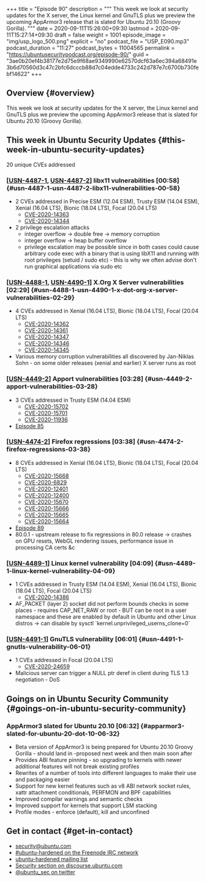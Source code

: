 +++
title = "Episode 90"
description = """
  This week we look at security updates for the X server, the Linux kernel
  and GnuTLS plus we preview the upcoming AppArmor3 release that is slated
  for Ubuntu 20.10 (Groovy Gorilla).
  """
date = 2020-09-11T15:26:00+09:30
lastmod = 2020-09-11T15:27:14+09:30
draft = false
weight = 1001
episode_image = "img/usp_logo_500.png"
explicit = "no"
podcast_file = "USP_E090.mp3"
podcast_duration = "11:27"
podcast_bytes = 11004565
permalink = "https://ubuntusecuritypodcast.org/episode-90/"
guid = "3ae0b20ef4b38177e2d75e9f68ae9349990e62570dcf63a6ec394a68491e3b6d70560d3c47c2bfc6dcccb88d7c04edde4733c242d787e7c6700b730febf14622"
+++

## Overview {#overview}

This week we look at security updates for the X server, the Linux kernel
and GnuTLS plus we preview the upcoming AppArmor3 release that is slated
for Ubuntu 20.10 (Groovy Gorilla).


## This week in Ubuntu Security Updates {#this-week-in-ubuntu-security-updates}

20 unique CVEs addressed


### [[USN-4487-1](https://usn.ubuntu.com/4487-1/), [USN-4487-2](https://usn.ubuntu.com/4487-2/)] libx11 vulnerabilities [00:58] {#usn-4487-1-usn-4487-2-libx11-vulnerabilities-00-58}

-   2 CVEs addressed in Precise ESM (12.04 ESM), Trusty ESM (14.04 ESM), Xenial (16.04 LTS), Bionic (18.04 LTS), Focal (20.04 LTS)
    -   [CVE-2020-14363](https://people.canonical.com/~ubuntu-security/cve/CVE-2020-14363) <!-- medium -->
    -   [CVE-2020-14344](https://people.canonical.com/~ubuntu-security/cve/CVE-2020-14344) <!-- medium -->
-   2 privilege escalation attacks
    -   integer overflow -> double free -> memory corruption
    -   integer overflow -> heap buffer overflow
    -   privilege escalation may be possible since in both cases could cause
        arbitrary code exec with a binary that is using libX11 and running with
        root privileges (setuid / sudo etc) - this is why we often advise don't
        run graphical applications via sudo etc


### [[USN-4488-1](https://usn.ubuntu.com/4488-1/), [USN-4490-1](https://usn.ubuntu.com/4490-1/)] X.Org X Server vulnerabilities [02:29] {#usn-4488-1-usn-4490-1-x-dot-org-x-server-vulnerabilities-02-29}

-   4 CVEs addressed in Xenial (16.04 LTS), Bionic (18.04 LTS), Focal (20.04 LTS)
    -   [CVE-2020-14362](https://people.canonical.com/~ubuntu-security/cve/CVE-2020-14362) <!-- medium -->
    -   [CVE-2020-14361](https://people.canonical.com/~ubuntu-security/cve/CVE-2020-14361) <!-- medium -->
    -   [CVE-2020-14347](https://people.canonical.com/~ubuntu-security/cve/CVE-2020-14347) <!-- low -->
    -   [CVE-2020-14346](https://people.canonical.com/~ubuntu-security/cve/CVE-2020-14346) <!-- medium -->
    -   [CVE-2020-14345](https://people.canonical.com/~ubuntu-security/cve/CVE-2020-14345) <!-- medium -->
-   Various memory corruption vulnerabilities all discovered by Jan-Niklas
    Sohn - on some older releases (xenial and earlier) X server runs as root


### [[USN-4449-2](https://usn.ubuntu.com/4449-2/)] Apport vulnerabilities [03:28] {#usn-4449-2-apport-vulnerabilities-03-28}

-   3 CVEs addressed in Trusty ESM (14.04 ESM)
    -   [CVE-2020-15702](https://people.canonical.com/~ubuntu-security/cve/CVE-2020-15702) <!-- medium -->
    -   [CVE-2020-15701](https://people.canonical.com/~ubuntu-security/cve/CVE-2020-15701) <!-- medium -->
    -   [CVE-2020-11936](https://people.canonical.com/~ubuntu-security/cve/CVE-2020-11936) <!-- medium -->
-   [Episode 85](https://ubuntusecuritypodcast.org/episode-85/)


### [[USN-4474-2](https://usn.ubuntu.com/4474-2/)] Firefox regressions [03:38] {#usn-4474-2-firefox-regressions-03-38}

-   8 CVEs addressed in Xenial (16.04 LTS), Bionic (18.04 LTS), Focal (20.04 LTS)
    -   [CVE-2020-15668](https://people.canonical.com/~ubuntu-security/cve/CVE-2020-15668) <!-- low -->
    -   [CVE-2020-6829](https://people.canonical.com/~ubuntu-security/cve/CVE-2020-6829) <!-- medium -->
    -   [CVE-2020-12401](https://people.canonical.com/~ubuntu-security/cve/CVE-2020-12401) <!-- medium -->
    -   [CVE-2020-12400](https://people.canonical.com/~ubuntu-security/cve/CVE-2020-12400) <!-- medium -->
    -   [CVE-2020-15670](https://people.canonical.com/~ubuntu-security/cve/CVE-2020-15670) <!-- medium -->
    -   [CVE-2020-15666](https://people.canonical.com/~ubuntu-security/cve/CVE-2020-15666) <!-- low -->
    -   [CVE-2020-15665](https://people.canonical.com/~ubuntu-security/cve/CVE-2020-15665) <!-- medium -->
    -   [CVE-2020-15664](https://people.canonical.com/~ubuntu-security/cve/CVE-2020-15664) <!-- medium -->
-   [Episode 89](https://ubuntusecuritypodcast.org/episode-89/)
-   80.0.1 - upstream release to fix regressions in 80.0 release -> crashes
    on GPU resets, WebGL rendering issues, performance issue in processing CA
    certs &c


### [[USN-4489-1](https://usn.ubuntu.com/4489-1/)] Linux kernel vulnerability [04:09] {#usn-4489-1-linux-kernel-vulnerability-04-09}

-   1 CVEs addressed in Trusty ESM (14.04 ESM), Xenial (16.04 LTS), Bionic (18.04 LTS), Focal (20.04 LTS)
    -   [CVE-2020-14386](https://people.canonical.com/~ubuntu-security/cve/CVE-2020-14386) <!-- high -->
-   AF\_PACKET (layer 2) socket did not perform bounds checks in some places -
    requires CAP\_NET\_RAW or root - BUT can be root in a user namespace and
    these are enabled by default in Ubuntu and other Linux distros -> can
    disable by sysctl \`kernel.unprivileged\_userns\_clone=0\`


### [[USN-4491-1](https://usn.ubuntu.com/4491-1/)] GnuTLS vulnerability [06:01] {#usn-4491-1-gnutls-vulnerability-06-01}

-   1 CVEs addressed in Focal (20.04 LTS)
    -   [CVE-2020-24659](https://people.canonical.com/~ubuntu-security/cve/CVE-2020-24659) <!-- medium -->
-   Malicious server can trigger a NULL ptr deref in client during TLS 1.3
    negotiation - DoS


## Goings on in Ubuntu Security Community {#goings-on-in-ubuntu-security-community}


### AppArmor3 slated for Ubuntu 20.10 [06:32] {#apparmor3-slated-for-ubuntu-20-dot-10-06-32}

-   Beta version of AppArmor3 is being prepared for Ubuntu 20.10 Groovy
    Gorilla - should land in -proposed next week and then main soon after
-   Provides ABI feature pinning - so upgrading to kernels with newer
    additional features will not break existing profiles
-   Rewrites of a number of tools into different languages to make their use
    and packaging easier
-   Support for new kernel features such as v8 ABI network socket rules,
    xattr attachment conditionals, PERFMON and BPF capabilities
-   Improved compilar warnings and semantic checks
-   Improved support for kernels that support LSM stacking
-   Profile modes - enforce (default), kill and unconfined


## Get in contact {#get-in-contact}

-   [security@ubuntu.com](mailto:security@ubuntu.com)
-   [#ubuntu-hardened on the Freenode IRC network](http://webchat.freenode.net/#ubuntu-hardened)
-   [ubuntu-hardened mailing list](https://lists.ubuntu.com/mailman/listinfo/ubuntu-hardened)
-   [Security section on discourse.ubuntu.com](https://discourse.ubuntu.com/c/security)
-   [@ubuntu\_sec on twitter](https://twitter.com/ubuntu%5Fsec)
